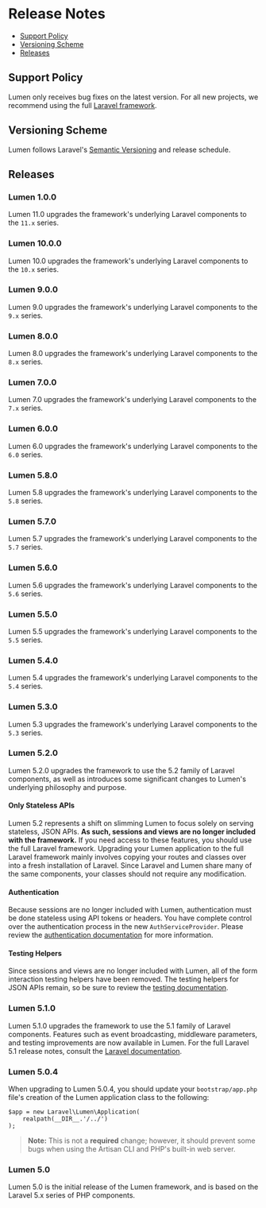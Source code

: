 # Release Notes

- [Support Policy](#support-policy)
- [Versioning Scheme](#versioning-scheme)
- [Releases](#releases)

<a name="support-policy"></a>
## Support Policy

Lumen only receives bug fixes on the latest version. For all new projects, we recommend using the full [Laravel framework](https://laravel.com).

<a name="versioning-scheme"></a>
## Versioning Scheme

Lumen follows Laravel's [Semantic Versioning](https://semver.org) and release schedule.

<a name="releases"></a>
## Releases

<a name="11.0.0"></a>
### Lumen 1.0.0

Lumen 11.0 upgrades the framework's underlying Laravel components to the `11.x` series.

<a name="10.0.0"></a>
### Lumen 10.0.0

Lumen 10.0 upgrades the framework's underlying Laravel components to the `10.x` series.

<a name="9.0.0"></a>
### Lumen 9.0.0

Lumen 9.0 upgrades the framework's underlying Laravel components to the `9.x` series.

<a name="8.0.0"></a>
### Lumen 8.0.0

Lumen 8.0 upgrades the framework's underlying Laravel components to the `8.x` series.

<a name="7.0.0"></a>
### Lumen 7.0.0

Lumen 7.0 upgrades the framework's underlying Laravel components to the `7.x` series.

<a name="6.0.0"></a>
### Lumen 6.0.0

Lumen 6.0 upgrades the framework's underlying Laravel components to the `6.0` series.

<a name="5.8.0"></a>
### Lumen 5.8.0

Lumen 5.8 upgrades the framework's underlying Laravel components to the `5.8` series.

<a name="5.7.0"></a>
### Lumen 5.7.0

Lumen 5.7 upgrades the framework's underlying Laravel components to the `5.7` series.

<a name="5.6.0"></a>
### Lumen 5.6.0

Lumen 5.6 upgrades the framework's underlying Laravel components to the `5.6` series.

<a name="5.5.0"></a>
### Lumen 5.5.0

Lumen 5.5 upgrades the framework's underlying Laravel components to the `5.5` series.

<a name="5.4.0"></a>
### Lumen 5.4.0

Lumen 5.4 upgrades the framework's underlying Laravel components to the `5.4` series.

<a name="5.3.0"></a>
### Lumen 5.3.0

Lumen 5.3 upgrades the framework's underlying Laravel components to the `5.3` series.

<a name="5.2.0"></a>
### Lumen 5.2.0

Lumen 5.2.0 upgrades the framework to use the 5.2 family of Laravel components, as well as introduces some significant changes to Lumen's underlying philosophy and purpose.

#### Only Stateless APIs

Lumen 5.2 represents a shift on slimming Lumen to focus solely on serving stateless, JSON APIs. **As such, sessions and views are no longer included with the framework.** If you need access to these features, you should use the full Laravel framework. Upgrading your Lumen application to the full Laravel framework mainly involves copying your routes and classes over into a fresh installation of Laravel. Since Laravel and Lumen share many of the same components, your classes should not require any modification.

#### Authentication

Because sessions are no longer included with Lumen, authentication must be done stateless using API tokens or headers. You have complete control over the authentication process in the new `AuthServiceProvider`. Please review the [authentication documentation](/docs/{{version}}/authentication) for more information.

#### Testing Helpers

Since sessions and views are no longer included with Lumen, all of the form interaction testing helpers have been removed. The testing helpers for JSON APIs remain, so be sure to review the [testing documentation](/docs/{{version}}/testing).

<a name="5.1.0"></a>
### Lumen 5.1.0

Lumen 5.1.0 upgrades the framework to use the 5.1 family of Laravel components. Features such as event broadcasting, middleware parameters, and testing improvements are now available in Lumen. For the full Laravel 5.1 release notes, consult the [Laravel documentation](http://laravel.com/docs/releases).

<a name="5.0.4"></a>
### Lumen 5.0.4

When upgrading to Lumen 5.0.4, you should update your `bootstrap/app.php` file's creation of the Lumen application class to the following:

	$app = new Laravel\Lumen\Application(
		realpath(__DIR__.'/../')
	);

> **Note:** This is not a **required** change; however, it should prevent some bugs when using the Artisan CLI and PHP's built-in web server.

<a name="5.0"></a>
### Lumen 5.0

Lumen 5.0 is the initial release of the Lumen framework, and is based on the Laravel 5.x series of PHP components.
